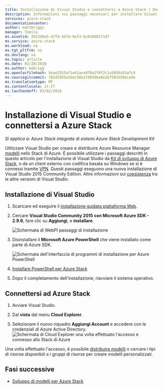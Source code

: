 ```yaml
---
title: Installazione di Visual Studio e connettersi a Azure Stack | Documenti Microsoft
description: Informazioni sui passaggi necessari per installare Visual Studio e connettersi a Azure Stack
services: azure-stack
documentationcenter: 
author: mattbriggs
manager: femila
ms.assetid: 2022dbe5-47fd-457d-9af3-6c01688171d7
ms.service: azure-stack
ms.workload: na
ms.tgt_pltfrm: na
ms.devlang: na
ms.topic: article
ms.date: 02/28/2018
ms.author: mabrigg
ms.openlocfilehash: 5eae2553af1e41ace878a2f8f2c1a1656c63a7c4
ms.sourcegitcommit: 782d5955e1bec50a17d9366a8e2bf583559dca9e
ms.translationtype: MT
ms.contentlocale: it-IT
ms.lasthandoff: 03/02/2018
---
```

# <a name="install-visual-studio-and-connect-to-azure-stack"></a>Installazione di Visual Studio e connettersi a Azure Stack

*Si applica a: Azure Stack integrate di sistemi Azure Stack Development Kit*

Utilizzare Visual Studio per creare e distribuire Azure Resource Manager [modelli](azure-stack-arm-templates.md) nello Stack di Azure. È possibile utilizzare i passaggi descritti in questo articolo per l'installazione di Visual Studio da [Kit di sviluppo di Azure Stack](azure-stack-connect-azure-stack.md#connect-to-azure-stack-with-remote-desktop), o da un client esterno con codifica basata su Windows se si è connessi tramite [VPN](azure-stack-connect-azure-stack.md#connect-to-azure-stack-with-vpn). Questi passaggi eseguono una nuova installazione di Visual Studio 2015 Community Edition. Altre informazioni sui [coesistenza](https://msdn.microsoft.com/library/ms246609.aspx) tra le altre versioni di Visual Studio.

## <a name="install-visual-studio"></a>Installazione di Visual Studio
1. Scaricare ed eseguire il [installazione guidata piattaforma Web](https://www.microsoft.com/web/downloads/platform.aspx).             
2. Cercare **Visual Studio Community 2015 con Microsoft Azure SDK - 2.9.6**, fare clic su **Aggiungi**, e **installare**.

    ![Schermata di WebPI passaggi di installazione](./media/azure-stack-install-visual-studio/image1.png) 

3. Disinstallare il **Microsoft Azure PowerShell** che viene installato come parte di Azure SDK.

    ![Schermata dell'interfaccia di programmi di installazione per Azure PowerShell](./media/azure-stack-install-visual-studio/image2.png) 

4. [Installare PowerShell per Azure Stack](azure-stack-powershell-install.md)

5. Dopo il completamento dell'installazione, riavviare il sistema operativo.

## <a name="connect-to-azure-stack"></a>Connettersi ad Azure Stack

1. Avviare Visual Studio.

2. Dal **vista** dal menu **Cloud Explorer**.

3. Selezionare il nuovo riquadro **Aggiungi Account** e accedere con le credenziali di Azure Active Directory.  
    ![Schermata di Cloud Explorer una volta effettuato l'accesso e connesso allo Stack di Azure](./media/azure-stack-install-visual-studio/image6.png)

Una volta effettuato l'accesso, è possibile [distribuire modelli](azure-stack-deploy-template-visual-studio.md) o cercare i tipi di risorse disponibili e i gruppi di risorse per creare modelli personalizzati.  

## <a name="next-steps"></a>Fasi successive

 - [Sviluppo di modelli per Azure Stack](azure-stack-develop-templates.md)
